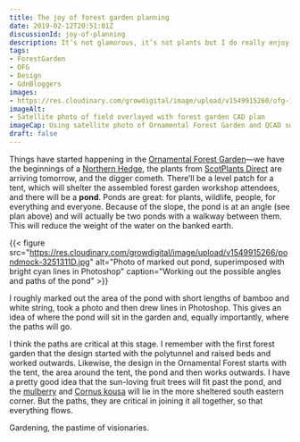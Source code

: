 ```yaml
---
title: The joy of forest garden planning
date: 2019-02-12T20:51:01Z
discussionId: joy-of-planning
description: It’s not glamorous, it’s not plants but I do really enjoy the design and planning stages of a forest garden. It’s the best time to make the big mistakes 😉
tags: 
- ForestGarden
- OFG
- Design
- GdnBloggers
images: 
- https://res.cloudinary.com/growdigital/image/upload/v1549915260/ofg-190211-mockup.png
imageAlt: 
- Satellite photo of field overlayed with forest garden CAD plan
imageCap: Using satellite photo of Ornamental Forest Garden and QCAD software for planning
draft: false
---
```


Things have started happening in the [Ornamental Forest Garden](https://www.forestgarden.wales/blog/introducing-ornamental-maintenance-free-forest-garden/)—we have the beginnings of a [Northern Hedge](http://localhost:3000/status/190207-sheetmulch/), the plants from [ScotPlants Direct](https://www.scotplantsdirect.co.uk) are arriving tomorrow, and the digger cometh. There’ll be a level patch for a tent, which will shelter the assembled forest garden workshop attendees, and there will be a **pond**. Ponds are great: for plants, wildlife, people, for everything and everyone. Because of the slope, the pond is at an angle (see plan above) and will actually be two ponds with a walkway between them. This will reduce the weight of the water on the banked earth.

{{< figure src="https://res.cloudinary.com/growdigital/image/upload/v1549915266/pondmock-3251311D.jpg" alt="Photo of marked out pond, superimposed with bright cyan lines in Photoshop" caption="Working out the possible angles and paths of the pond" >}}

I roughly marked out the area of the pond with short lengths of bamboo and white string, took a photo and then drew lines in Photoshop. This gives an idea of where the pond will sit in the garden and, equally importantly, where the paths will go.

I think the paths are critical at this stage. I remember with the first forest garden that the design started with the polytunnel and raised beds and worked outwards. Likewise, the design in the Ornamental Forest starts with the tent, the area around the tent, the pond and then works outwards. I have a pretty good idea that the sun-loving fruit trees will fit past the pond, and the [mulberry](https://pfaf.org/user/plant.aspx?latinname=Morus+nigra) and [Cornus kousa](https://pfaf.org/user/plant.aspx?latinname=Cornus+kousa) will lie in the more sheltered south eastern corner. But the paths, they are critical in joining it all together, so that everything flows.

Gardening, the pastime of visionaries.
